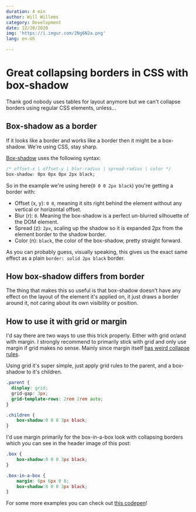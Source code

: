 ```yaml
---
duration: 4 min
author: Will Willems
category: Development
date: 12/20/2020
img: 'https://i.imgur.com/2Ng6N2a.png'
lang: en-US

---
```


# Great collapsing borders in CSS with box-shadow

Thank god nobody uses tables for layout anymore but we can't collapse borders using regular CSS elements, unless...

## Box-shadow as a border

If it looks like a border and works like a border then it might be a box-shadow. We're using CSS, stay sharp.

[Box-shadow](https://developer.mozilla.org/en-US/docs/Web/CSS/box-shadow) uses the following syntax:

```css
/* offset-x | offset-y | blur-radius | spread-radius | color */
box-shadow: 0px 0px 0px 2px black;
```

So in the example we're using here(`0 0 0 2px black`) you're getting a border with:

- Offset (x, y): `0 0`, meaning it sits right behind the element without any vertical or horizontal offset.
- Blur (r): `0`. Meaning the box-shadow is a perfect un-blurred silhouette of the DOM element.
- Spread (z): `2px`, scaling up the shadow so it is expanded 2px from the element border to the shadow border.
- Color (n): `black`, the color of the box-shadow, pretty straight forward.

As you can probably guess, visually speaking, this gives us the exact same effect as a plain `border: solid 2px black` border.

## How box-shadow differs from border

The thing that makes this so useful is that box-shadow doesn't have any effect on the layout of the element it's applied on, it just draws a border around it, not caring about its own visibility or position.

## How to use it with grid or margin

I'd say there are two ways to use this trick properly. Either with grid or/and with margin. I strongly recommend to primarily stick with grid and only use margin if grid makes no sense. Mainly since margin itself [has weird collapse rules](https://www.joshwcomeau.com/css/rules-of-margin-collapse/).

Using grid it's super simple, just apply grid rules to the parent, and a box-shadow to it's children.

```css
.parent {
  display: grid;
  grid-gap: 3px;
  grid-template-rows: 2rem 2rem auto;
}

.children {
	box-shadow:0 0 0 3px black;
}
```

I'd use margin primarily for the box-in-a-box look with collapsing borders which you can see in the header image of this post:

```css
.box {
	box-shadow:0 0 0 3px black;
}

.box-in-a-box {
	margin: 6px 6px 0 0;
	box-shadow:0 0 0 3px black;
}
```

For some more examples you can check out [this codepen](https://codepen.io/nickolasboyer/pen/wvzrMew)!